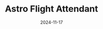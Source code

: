 ---
title: Astro Flight Attendant
fulltitle: Astro Flight Attendant

date: 2024-11-17

tags:
- 2024
characters:
categories:
- sketch
keywords:
- 2024

rgb: 93, 114, 162

url: /stories/attendant/
image: /images/fullres/attendant.jpg
caption: Flight attendant for [[starlines|Commonwealth Starlines]]. She goes to the moon every other day.
---